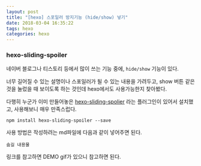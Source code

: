 ```yaml
---
layout: post
title: "[hexo] 스포일러 방지기능 (hide/show) 넣기"
date: 2018-03-04 16:35:22
tags: hexo
categories: hexo
---
```


### hexo-sliding-spoiler

네이버 블로그나 티스토리 등에서 많이 쓰는 기능 중에, `hide/show` 기능이 있다.

너무 길어질 수 있는 설명이나 스포일러가 될 수 있는 내용을 가려두고, show 버튼 같은 것을 눌렀을 때 보이도록 하는 것인데 hexo에서도 사용가능한지 찾아봤다.



다행히 누군가 이미 만들어놓은 [hexo-sliding-spolier](https://www.npmjs.com/package/hexo-sliding-spoiler) 라는 플러그인이 있어서 설치했고, 사용해보니 매우 만족스럽다.

```
npm install hexo-sliding-spoiler --save
```

사용 방법은 작성하려는 md파일에 다음과 같이 넣어주면 된다.

```
숨길 내용물
```



링크를 참고하면 DEMO gif가 있으니 참고하면 된다.

